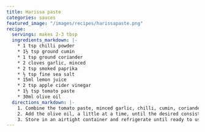 ```yaml
---
title: Harissa paste
categories: sauces
featured_image: "/images/recipes/harissapaste.png"
recipe:
  servings: makes 2-3 tbsp
  ingredients_markdown: |-
    * 1 tsp chilli powder
    * 1½ tsp ground cumin
    * 1 tsp ground coriander
    * 2 cloves garlic, minced
    * 2 tsp smoked paprika
    * ½ tsp fine sea salt
    * 15ml lemon juice
    * 2 tsp apple cider vinegar
    * 1½ tsp tomato paste
    * 30ml olive oil
  directions_markdown: |-
    1. Combine the tomato paste, minced garlic, chilli, cumin, coriander, smoked paprika and salt, and mix. Then add lemon juice and vinegar and mix again until a paste is formed.
    2. Add the olive oil, a little at a time, until the desired consistency is reached.
    3. Store in an airtight container and refrigerate until ready to use.
---
```

